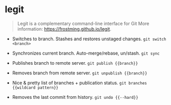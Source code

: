 # legit

> Legit is a complementary command-line interface for Git
> More information: <https://frostming.github.io/legit>.

- Switches to branch. Stashes and restores unstaged changes.
`git switch <branch>`

- Synchronizes current branch. Auto-merge/rebase, un/stash.
`git sync`

- Publishes branch to remote server.
`git publish {{branch}}`

- Removes branch from remote server.
`git unpublish {{branch}}`

- Nice & pretty list of branches + publication status.
`git branches {{wildcard pattern}}`

- Removes the last commit from history.
`git undo {{--hard}}`
